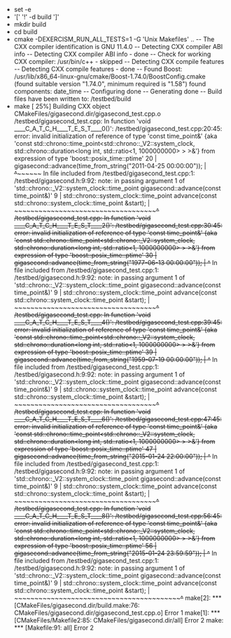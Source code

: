 + set -e
+ '[' '!' -d build ']'
+ mkdir build
+ cd build
+ cmake -DEXERCISM_RUN_ALL_TESTS=1 -G 'Unix Makefiles' ..
-- The CXX compiler identification is GNU 11.4.0
-- Detecting CXX compiler ABI info
-- Detecting CXX compiler ABI info - done
-- Check for working CXX compiler: /usr/bin/c++ - skipped
-- Detecting CXX compile features
-- Detecting CXX compile features - done
-- Found Boost: /usr/lib/x86_64-linux-gnu/cmake/Boost-1.74.0/BoostConfig.cmake (found suitable version "1.74.0", minimum required is "1.58") found components: date_time 
-- Configuring done
-- Generating done
-- Build files have been written to: /testbed/build
+ make
[ 25%] Building CXX object CMakeFiles/gigasecond.dir/gigasecond_test.cpp.o
/testbed/gigasecond_test.cpp: In function 'void ____C_A_T_C_H____T_E_S_T____0()':
/testbed/gigasecond_test.cpp:20:45: error: invalid initialization of reference of type 'const time_point&' {aka 'const std::chrono::time_point<std::chrono::_V2::system_clock, std::chrono::duration<long int, std::ratio<1, 1000000000> > >&'} from expression of type 'boost::posix_time::ptime'
   20 |         gigasecond::advance(time_from_string("2011-04-25 00:00:00"));
      |                             ~~~~~~~~~~~~~~~~^~~~~~~~~~~~~~~~~~~~~~~
In file included from /testbed/gigasecond_test.cpp:1:
/testbed/gigasecond.h:9:92: note: in passing argument 1 of 'std::chrono::_V2::system_clock::time_point gigasecond::advance(const time_point&)'
    9 | std::chrono::system_clock::time_point advance(const std::chrono::system_clock::time_point &start);
      |                                               ~~~~~~~~~~~~~~~~~~~~~~~~~~~~~~~~~~~~~~~~~~~~~^~~~~
/testbed/gigasecond_test.cpp: In function 'void ____C_A_T_C_H____T_E_S_T____2()':
/testbed/gigasecond_test.cpp:30:45: error: invalid initialization of reference of type 'const time_point&' {aka 'const std::chrono::time_point<std::chrono::_V2::system_clock, std::chrono::duration<long int, std::ratio<1, 1000000000> > >&'} from expression of type 'boost::posix_time::ptime'
   30 |         gigasecond::advance(time_from_string("1977-06-13 00:00:00"));
      |                             ~~~~~~~~~~~~~~~~^~~~~~~~~~~~~~~~~~~~~~~
In file included from /testbed/gigasecond_test.cpp:1:
/testbed/gigasecond.h:9:92: note: in passing argument 1 of 'std::chrono::_V2::system_clock::time_point gigasecond::advance(const time_point&)'
    9 | std::chrono::system_clock::time_point advance(const std::chrono::system_clock::time_point &start);
      |                                               ~~~~~~~~~~~~~~~~~~~~~~~~~~~~~~~~~~~~~~~~~~~~~^~~~~
/testbed/gigasecond_test.cpp: In function 'void ____C_A_T_C_H____T_E_S_T____4()':
/testbed/gigasecond_test.cpp:39:45: error: invalid initialization of reference of type 'const time_point&' {aka 'const std::chrono::time_point<std::chrono::_V2::system_clock, std::chrono::duration<long int, std::ratio<1, 1000000000> > >&'} from expression of type 'boost::posix_time::ptime'
   39 |         gigasecond::advance(time_from_string("1959-07-19 00:00:00"));
      |                             ~~~~~~~~~~~~~~~~^~~~~~~~~~~~~~~~~~~~~~~
In file included from /testbed/gigasecond_test.cpp:1:
/testbed/gigasecond.h:9:92: note: in passing argument 1 of 'std::chrono::_V2::system_clock::time_point gigasecond::advance(const time_point&)'
    9 | std::chrono::system_clock::time_point advance(const std::chrono::system_clock::time_point &start);
      |                                               ~~~~~~~~~~~~~~~~~~~~~~~~~~~~~~~~~~~~~~~~~~~~~^~~~~
/testbed/gigasecond_test.cpp: In function 'void ____C_A_T_C_H____T_E_S_T____6()':
/testbed/gigasecond_test.cpp:47:45: error: invalid initialization of reference of type 'const time_point&' {aka 'const std::chrono::time_point<std::chrono::_V2::system_clock, std::chrono::duration<long int, std::ratio<1, 1000000000> > >&'} from expression of type 'boost::posix_time::ptime'
   47 |         gigasecond::advance(time_from_string("2015-01-24 22:00:00"));
      |                             ~~~~~~~~~~~~~~~~^~~~~~~~~~~~~~~~~~~~~~~
In file included from /testbed/gigasecond_test.cpp:1:
/testbed/gigasecond.h:9:92: note: in passing argument 1 of 'std::chrono::_V2::system_clock::time_point gigasecond::advance(const time_point&)'
    9 | std::chrono::system_clock::time_point advance(const std::chrono::system_clock::time_point &start);
      |                                               ~~~~~~~~~~~~~~~~~~~~~~~~~~~~~~~~~~~~~~~~~~~~~^~~~~
/testbed/gigasecond_test.cpp: In function 'void ____C_A_T_C_H____T_E_S_T____8()':
/testbed/gigasecond_test.cpp:56:45: error: invalid initialization of reference of type 'const time_point&' {aka 'const std::chrono::time_point<std::chrono::_V2::system_clock, std::chrono::duration<long int, std::ratio<1, 1000000000> > >&'} from expression of type 'boost::posix_time::ptime'
   56 |         gigasecond::advance(time_from_string("2015-01-24 23:59:59"));
      |                             ~~~~~~~~~~~~~~~~^~~~~~~~~~~~~~~~~~~~~~~
In file included from /testbed/gigasecond_test.cpp:1:
/testbed/gigasecond.h:9:92: note: in passing argument 1 of 'std::chrono::_V2::system_clock::time_point gigasecond::advance(const time_point&)'
    9 | std::chrono::system_clock::time_point advance(const std::chrono::system_clock::time_point &start);
      |                                               ~~~~~~~~~~~~~~~~~~~~~~~~~~~~~~~~~~~~~~~~~~~~~^~~~~
make[2]: *** [CMakeFiles/gigasecond.dir/build.make:76: CMakeFiles/gigasecond.dir/gigasecond_test.cpp.o] Error 1
make[1]: *** [CMakeFiles/Makefile2:85: CMakeFiles/gigasecond.dir/all] Error 2
make: *** [Makefile:91: all] Error 2
